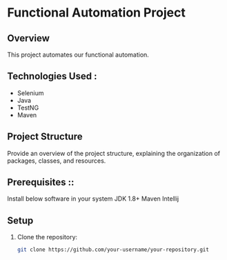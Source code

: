 # Functional Automation Project

## Overview

This project automates our functional automation.

## Technologies Used :

- Selenium
- Java
- TestNG
- Maven

## Project Structure

Provide an overview of the project structure, explaining the organization of packages, classes, and resources.

## Prerequisites ::
Install below software in your system
JDK 1.8+
Maven
Intellij

## Setup

1. Clone the repository:
   ```bash
   git clone https://github.com/your-username/your-repository.git
